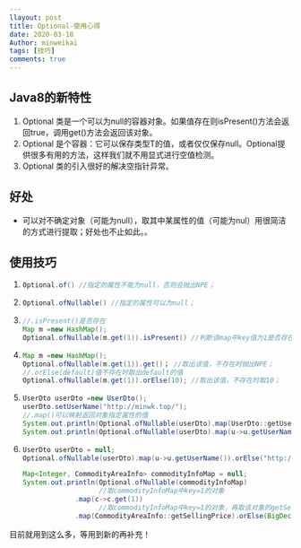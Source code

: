 ```yaml
---
llayout: post
title: Optional-使用心得
date: 2020-03-18
Author: minweikai
tags: [技巧]
comments: true
---
```


## Java8的新特性

1. Optional 类是一个可以为null的容器对象。如果值存在则isPresent()方法会返回true，调用get()方法会返回该对象。
2. Optional 是个容器：它可以保存类型T的值，或者仅仅保存null。Optional提供很多有用的方法，这样我们就不用显式进行空值检测。
3. Optional 类的引入很好的解决空指针异常。

## 好处

- 可以对不确定对象（可能为null），取其中某属性的值（可能为nul）用很简洁的方式进行提取；好处也不止如此。。

## 使用技巧

1. ```java
   Optional.of() //指定的属性不能为null，否则会抛出NPE；
   ```

2. ```java
   Optional.ofNullable() //指定的属性可以为null；
   ```

3. ```java
   //.isPresent()是否存在 
   Map m =new HashMap();
   Optional.ofNullable(m.get(1)).isPresent() //判断该map中key值为1是否存在，m可以为null
   ```

4. ```java
   Map m =new HashMap();
   Optional.ofNullable(m.get(1)).get()； //取出该值，不存在时抛出NPE；
   //.orElse(default)值不存在时取出default的值
   Optional.ofNullable(m.get(1)).orElse(10); //取出该值，不存在时取10；
   ```

5. ```java
   UserDto userDto =new UserDto();
   userDto.setUserName("http://minwk.top/");
   //.map()可以映射返回对象指定属性的值
   System.out.println(Optional.ofNullable(userDto).map(UserDto::getUserName).get()); //返回用户名
   System.out.println(Optional.ofNullable(userDto).map(u->u.getUserName()).get()); //返回用户名
   ```

6. ```java
   UserDto userDto = null;
   Optional.ofNullable(userDto).map(u->u.getUserName()).orElse("http://minwk.top/"); //userDto对象为空时返回默认值，u.getUserName()为空时也会返回默认值，相当之简洁
   
   Map<Integer, CommodityAreaInfo> commodityInfoMap = null;
   System.out.println(Optional.ofNullable(commodityInfoMap)
                      //取commodityInfoMap中key=1的对象
   				.map(c->c.get(1))
                      //取commodityInfoMap中key=1的对象，再取该对象的getSellingPrice
   				.map(CommodityAreaInfo::getSellingPrice).orElse(BigDecimal.TEN));
   ```

目前就用到这么多，等用到新的再补充！